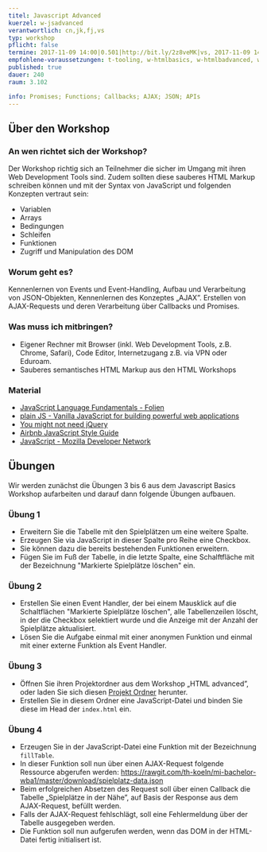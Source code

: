 ```yaml
---
titel: Javascript Advanced
kuerzel: w-jsadvanced
verantwortlich: cn,jk,fj,vs
typ: workshop
pflicht: false
termine: 2017-11-09 14:00|0.501|http://bit.ly/2z8veMK|vs, 2017-11-09 14:00|0.502|http://bit.ly/2A7v6wN|fj, 2017-11-16 14:30|0.502|http://bit.ly/2AsV2n2
empfohlene-voraussetzungen: t-tooling, w-htmlbasics, w-htmlbadvanced, w-jsbasics
published: true
dauer: 240
raum: 3.102

info: Promises; Functions; Callbacks; AJAX; JSON; APIs
--- 
```


## Über den Workshop

### An wen richtet sich der Workshop?

Der Workshop richtig sich an Teilnehmer die sicher im Umgang mit ihren Web Development Tools sind. Zudem sollten diese sauberes HTML Markup schreiben können und mit der Syntax von JavaScript und folgenden Konzepten vertraut sein:

* Variablen
* Arrays
* Bedingungen
* Schleifen
* Funktionen
* Zugriff und Manipulation des DOM

### Worum geht es?

Kennenlernen von Events und Event-Handling, Aufbau und Verarbeitung von JSON-Objekten, Kennenlernen des Konzeptes „AJAX”. Erstellen von AJAX-Requests und deren Verarbeitung über Callbacks und Promises.

### Was muss ich mitbringen?

* Eigener Rechner mit Browser (inkl. Web Development Tools, z.B. Chrome, Safari), Code Editor, Internetzugang z.B. via VPN oder Eduroam.
* Sauberes semantisches HTML Markup aus den HTML Workshops

### Material
- [JavaScript Language Fundamentals - Folien](../../download/Chapter08-JavaScript1LanguageFundamentals.pdf)
- [plain JS - Vanilla JavaScript for building powerful web applications](https://plainjs.com)
- [You might not need jQuery](http://youmightnotneedjquery.com)
- [Airbnb JavaScript Style Guide](http://airbnb.io/javascript/)
- [JavaScript - Mozilla Developer Network](https://developer.mozilla.org/de/docs/Web/JavaScript)

## Übungen

Wir werden zunächst die Übungen 3 bis 6 aus dem Javascript Basics Workshop aufarbeiten und darauf dann folgende Übungen aufbauen.

### Übung 1

* Erweitern Sie die Tabelle mit den Spielplätzen um eine weitere Spalte. 
* Erzeugen Sie via JavaScript in dieser Spalte pro Reihe eine Checkbox. 
* Sie können dazu die bereits bestehenden Funktionen erweitern.
* Fügen Sie im Fuß der Tabelle, in die letzte Spalte, eine Schalftfläche mit der Bezeichnung "Markierte Spielplätze löschen" ein.

### Übung 2

* Erstellen Sie einen Event Handler, der bei einem Mausklick auf die Schaltflächen "Markierte Spielplätze löschen", alle Tabellenzeilen löscht, in der die Checkbox selektiert wurde und die Anzeige mit der Anzahl der Spielplätze aktualisiert. 
* Lösen Sie die Aufgabe einmal mit einer anonymen Funktion und einmal mit einer externe Funktion als Event Handler.

### Übung 3

* Öffnen Sie ihren Projektordner aus dem Workshop „HTML advanced”, oder laden Sie sich diesen [Projekt Ordner](../../download/html-advanced-material.zip) herunter.
* Erstellen Sie in diesem Ordner eine JavaScript-Datei und binden Sie diese im Head der `index.html` ein.

### Übung 4

* Erzeugen Sie in der JavaScript-Datei eine Funktion mit der Bezeichnung `fillTable`. 
* In dieser Funktion soll nun über einen AJAX-Request folgende Ressource abgerufen werden:
https://rawgit.com/th-koeln/mi-bachelor-wba1/master/download/spielplatz-data.json
* Beim erfolgreichen Absetzen des Request soll über einen Callback die Tabelle „Spielplätze in der Nähe”, auf Basis der Response aus dem AJAX-Request, befüllt werden.
* Falls der AJAX-Request fehlschlägt, soll eine Fehlermeldung über der Tabelle ausgegeben werden.
* Die Funktion soll nun aufgerufen werden, wenn das DOM in der HTML-Datei fertig initialisert ist.